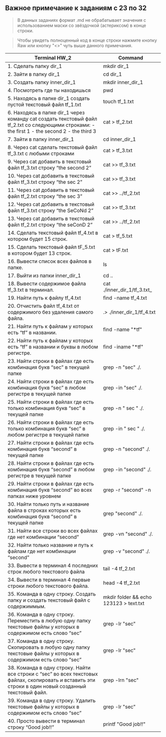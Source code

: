 ## Важное примечание к заданиям с 23 по 32 ##
> В данных заданиях формат .md не обрабатывает значения с использованием маски со звёздочкой (астериксом) в конце строки. 

> Чтобы увидеть полноценный код в конце строки нажмите кнопку Raw или кнопку "<>" чуть выше данного примечания.

| Terminal HW_2		                                                                                                                          | Command |
|-------------------------------------------------------------------------------------------------------------------------------------------------|-----|
| 1. Сделать папку dir_1                                                                                                                          | mkdir dir_1 |
|  2. Зайти в папку dir_1                                                                                                                         | cd dir_1    |
|  3. Создать папку inner_dir_1                                                                                                                   | mkdir inner_dir_1    |
|  4. Посмотреть где ты находишься                                                                                                                | pwd    |
|  5. Находясь в папке dir_1 создать пустой текстовый файл tf_1.txt                                                                               | touch tf_1.txt    |
|  6. Находясь в папке dir_1 через команду cat создать текстовый файл tf_2.txt со следующими строками: - the first 1 - the second 2 - the third 3 | cat > tf_2.txt    |
|  7. Зайти в папку inner_dir_1                                                                                                                   | cd inner_dir_1    |
|  8. Через cat сделать текстовый файл tf_3.txt  c любыми строками                                                                                | cat > tf_3.txt    |
|  9. Через cat добавить в текстовый файл tf_3.txt строку “the second 2”                                                                          | cat >> tf_3.txt|
|  10. Через cat добавить в текстовый файл tf_3.txt строку “the sec 2”                                                                            | cat >> tf_3.txt| 
|  11. Через cat добавить в текстовый файл tf_2.txt строку “the sec 3”                                                                            | cat >> ../tf_2.txt| 
|  12. Через cat добавить в текстовый файл tf_3.txt строку “the SeCoNd 2”                                                                         | cat >> tf_3.txt| 
|  13. Через cat добавить в текстовый файл tf_2.txt строку “the seConD 2”                                                                         | cat >> ../tf_2.txt| 
|  14. Сделать текстовый файл tf_4.txt в котором будет 15 строк.                                                                                  | cat > tf_5.txt    |
|  15. Сделать текстовый файл tF_5.txt в котором будет 13 строк.                                                                                  | cat > tF.txt    |
|  16. Вывести список всех файлов в папке.                                                                                                        | ls    |
|  17. Выйти из папки inner_dir_1                                                                                                                 | cd ..    |
|  18. Вывести содержимое файла tf_3.txt в терминал.                                                                                              | cat ./inner_dir_1/tf_3.txt_    |
|  19. Найти путь к файлу tf_4.txt                                                                                                                | find -name tf_4.txt |
|  20. Отчистить файл tf_4.txt от содержимого без удаления самого файла.                                                                          | .> ./inner_dir_1/tf_4.txt    |
|  21. Найти путь к файлам у которых есть  “tf” в названии.                                                                                       | find -name "*tf"          |
|  22. Найти путь к файлам у которых есть  “tf” в названии и буквы в любом регистре.                                                                      | find -iname "*tf"   |
|  23. Найти строки в файлах где есть комбинация букв “sec” в текущей папке                                                                               | grep -n "sec" ./*.*  |
|  24. Найти строки в файлах где есть комбинация букв “sec” в любом регистре в текущей папке                                                              | grep -in "sec" ./*.*  |
|  25. Найти строки в файлах где есть только комбинация букв “sec” в текущей папке                                                                        | grep -n " sec " ./*.* |
|  26. Найти строки в файлах где есть только комбинация букв “sec” в любом регистре в текущей папке                                                       | grep -in " sec " ./*.*  |
|  27. Найти строки в файлах где есть комбинация букв “second” в текущей папке                                                                            | grep -n "second" ./*.*  |
|  28. Найти строки в файлах где есть комбинация букв “second” в любом регистре в текущей папке                                                           | grep -in "second" ./*.*  |
|  29. Найти строки в файлах где есть комбинация букв “second” во всех папках ниже уровнем                                                                | grep -r "second" -n |
|  30. Найти только путь и название файла в строках которых есть комбинация букв “second” в текущей папке                                                 | grep "second" ./*.*  |
|  31. Найти все строки во всех файлах где нет комбинации “second”                                                                                        | grep -vn "second" ./*.*  |
|  32. Найти только название и путь к файлам где нет комбинации “second”                                                                                  | grep -v "second" ./*.*  |
|  33. Вывести в терминал 4 последних строк любого текстового файла                                                                                       | tail -4 tf_2.txt  |
|  34. Вывести в терминал 4 первые строки любого текстового файла.                                                                                        | head -4 tf_2.txt   |
|  35. Команда в одну строку. Создать папку и создать текстовый файл с содержиммым.                                                                       | mkdir folder && echo 123123 > text.txt  |
|  36. Команда в одну строку. Переместить в любую одну папку текстовые файлы у которых в содержимом есть слово “sec”                                      | grep -lr "sec" | xargs -i mv {} ./folder/ |
|  37. Команда в одну строку. Скопировать в любую одну папку текстовые файлы у которых в содержимом есть слово “sec”                                      | grep -lr "sec" | xargs -i cp {} ./inner_dir_1/ |
|  38. Команда в одну строку. Найти все строки c “sec” во всех текстовых файлах, скопировать и вставить эти строки в один новый созданный текстовый файл. | grep -lrn "sec" | xargs -i mv {} ./folder/1.txt  |
|  39. Команда в одну строку. Удалить текстовые файлы у которых в содержимом есть слово “sec”                                                             | grep -lr "sec" | xargs -i rm {} |
|  40. Просто вывести в терминал строку “Good job!!”                                                                                                      | printf "Good job!!"  |

